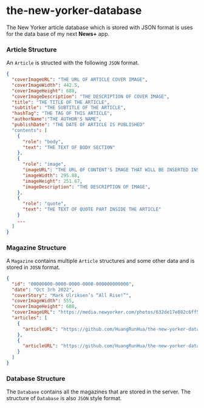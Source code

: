 # the-new-yorker-database
The New Yorker article database which is stored with JSON format is uses for the data base of my next **News+** app. 

### Article Structure

An `Article` is structed with the following `JSON` format. 

```json
{
  "coverImageURL": "THE URL OF ARTICLE COVER IMAGE",
  "coverImageWidth": 442.5,
  "coverImageHeight": 688,
  "coverImageDescription": "THE DESCRIPTION OF COVER IMAGE",
  "title": "THE TITLE OF THE ARTICLE",
  "subtitle": "THE SUBTITLE OF THE ARTICLE",
  "hashTag": "THE TAG OF THIS ARTICLE",
  "authorName":"THE AUTHOR'S NAME",
  "publishDate": "THE DATE OF ARTICLE IS PUBLISHED"
  "contents": [
    {
      "role": "body",
      "text": "THE TEXT OF BODY SECTION"
    },
    {
      "role": "image",
      "imageURL": "THE URL OF CONTENT'S IMAGE THAT WILL BE INSERTED INSIDE AN ARTICLE",
      "imageWidth": 295.88,
      "imageHeight": 251.67,
      "imageDescription": "THE DESCRIPTION OF IMAGE",
    },
    {
      "role": "quote",
      "text": "THE TEXT OF QUOTE PART INSIDE THE ARTICLE"
    }
    ...
  ]
}
```

### Magazine Structure

A `Magazine` contains multiple `Article` structures and some other data and is stored in `JOSN` format.

```json
{
  "id": "00000000-0000-0000-0000-000000000000",
  "date": "Oct 3rh 2022",
  "coverStory": "Mark Ulriksen’s “All Rise!”",
  "coverImageWidth": 555,
  "coverImageHeight": 688,
  "coverImageURL": "https://media.newyorker.com/photos/632de17e882c6ff52b2d3b1f/master/w_380,c_limit/2022_10_03.jpg",
  "articles": [
    {
      "articleURL": "https://github.com/HuangRunHua/the-new-yorker-database/raw/main/database/2022_10_03/the-shock-and-aftershocks-of-the-waste-land/article.json"
    },
    {
      "articleURL": "https://github.com/HuangRunHua/the-new-yorker-database/raw/main/database/2022_10_03/how-to-recover-from-a-happy-childhood.json"
    }
  ]
}
```

### Database Structure

The `Database` contains all the magazines that are stored in the server. The structure of `Database` is also `JSON` style format.

